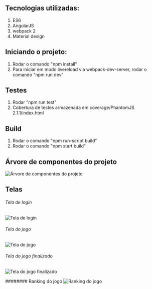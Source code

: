 
## Tecnologias utilizadas:
1. ES6
2. AngularJS
3. webpack 2
5. Material design

## Iniciando o projeto:
1. Rodar o comando "npm install"
2. Para iniciar em modo livereload via webpack-dev-server, rodar o comando "npm run dev"

## Testes
1. Rodar "npm run test"
3. Cobertura de testes armazenada em coverage/PhantomJS 2.1.1/index.html

## Build
1. Rodar o comando "npm run-script build"
2. Rodar o comando "npm start build"

## Árvore de componentes do projeto
![Árvore de componentes do projeto](https://res.cloudinary.com/dfo6ivpvh/image/upload/v1559474480/memory-game/component-tree_cwyd5q.png)

## Telas
###### Tela de login 
![Tela de login](https://res.cloudinary.com/dfo6ivpvh/image/upload/v1559477142/memory-game/login-screen_sqx87a.png)

###### Tela do jogo
![Tela do jogo](https://res.cloudinary.com/dfo6ivpvh/image/upload/v1559477143/memory-game/game-screen_vgk9vt.png)

###### Tela do jogo finalizado
![Tela do jogo finalizado](https://res.cloudinary.com/dfo6ivpvh/image/upload/v1559477143/memory-game/game-completo-screen_le0kor.png)

######## Ranking do jogo
![Ranking do jogo](https://res.cloudinary.com/dfo6ivpvh/image/upload/v1559477143/memory-game/ranking-screen_sbzefi.png)




